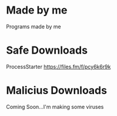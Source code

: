 # Made by me
Programs made by me 

# Safe Downloads

ProcessStarter
 https://files.fm/f/pcy6k6r9k

# Malicius Downloads
 
Coming Soon...I'm making some viruses
